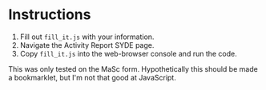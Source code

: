 Instructions
=============

1. Fill out `fill_it.js` with your information.
2. Navigate the Activity Report SYDE page.
3. Copy `fill_it.js` into the web-browser console and run the code.

This was only tested on the MaSc form. Hypothetically this should be made a
bookmarklet, but I'm not that good at JavaScript.